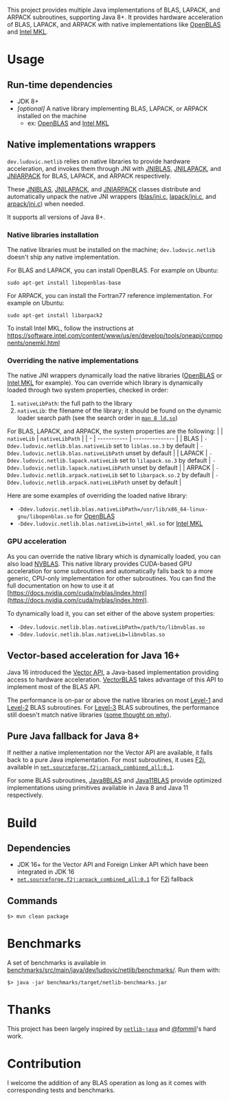 This project provides multiple Java implementations of BLAS, LAPACK, and ARPACK subroutines, supporting Java 8+. It provides hardware acceleration of BLAS, LAPACK, and ARPACK with native implementations like [OpenBLAS](https://github.com/xianyi/OpenBLAS) and [Intel MKL](https://software.intel.com/content/www/us/en/develop/tools/oneapi/components/onemkl.html).

# Usage

## Run-time dependencies

- JDK 8+
- _[optional]_ A native library implementing BLAS, LAPACK, or ARPACK installed on the machine
  - ex: [OpenBLAS](https://github.com/xianyi/OpenBLAS) and [Intel MKL](https://software.intel.com/content/www/us/en/develop/tools/oneapi/components/onemkl.html)

## Native implementations wrappers

`dev.ludovic.netlib` relies on native libraries to provide hardware acceleration, and invokes them through JNI with [JNIBLAS](https://github.com/luhenry/netlib/blob/master/blas/src/main/java/dev/ludovic/netlib/blas/JNIBLAS.java), [JNILAPACK](https://github.com/luhenry/netlib/blob/master/lapack/src/main/java/dev/ludovic/netlib/lapack/JNILAPACK.java), and [JNIARPACK](https://github.com/luhenry/netlib/blob/master/arpack/src/main/java/dev/ludovic/netlib/arpack/JNIARPACK.java) for BLAS, LAPACK, and ARPACK respectively.

These [JNIBLAS](https://github.com/luhenry/netlib/blob/master/blas/src/main/java/dev/ludovic/netlib/blas/JNIBLAS.java), [JNILAPACK](https://github.com/luhenry/netlib/blob/master/lapack/src/main/java/dev/ludovic/netlib/lapack/JNILAPACK.java), and [JNIARPACK](https://github.com/luhenry/netlib/blob/master/arpack/src/main/java/dev/ludovic/netlib/arpack/JNIARPACK.java) classes distribute and automatically unpack the native JNI wrappers ([blas/jni.c](https://github.com/luhenry/netlib/blob/master/blas/src/main/native/jni.c), [lapack/jni.c](https://github.com/luhenry/netlib/blob/master/lapack/src/main/native/jni.c), and [arpack/jni.c](https://github.com/luhenry/netlib/blob/master/arpack/src/main/native/jni.c)) when needed.

It supports all versions of Java 8+.

### Native libraries installation

The native libraries must be installed on the machine; `dev.ludovic.netlib` doesn't ship any native implementation.

For BLAS and LAPACK, you can install OpenBLAS. For example on Ubuntu:
```
sudo apt-get install libopenblas-base
```

For ARPACK, you can install the Fortran77 reference implementation. For example on Ubuntu:
```
sudo apt-get install libarpack2
```

To install Intel MKL, follow the instructions at https://software.intel.com/content/www/us/en/develop/tools/oneapi/components/onemkl.html

### Overriding the native implementations

The native JNI wrappers dynamically load the native libraries ([OpenBLAS](https://github.com/xianyi/OpenBLAS) or [Intel MKL](https://software.intel.com/content/www/us/en/develop/tools/oneapi/components/onemkl.html) for example). You can override which library is dynamically loaded through two system properties, checked in order:
1. `nativeLibPath`: the full path to the library
2. `nativeLib`: the filename of the library; it should be found on the dynamic loader search path (see the search order in [`man 8 ld.so`](https://linux.die.net/man/8/ld.so))

For BLAS, LAPACK, and ARPACK, the system properties are the following:
|   | `nativeLib` | `nativeLibPath` |
| - | ----------- | --------------- |
| BLAS | `-Ddev.ludovic.netlib.blas.nativeLib` set to `liblas.so.3` by default | `-Ddev.ludovic.netlib.blas.nativeLibPath` unset by default |
| LAPACK | `-Ddev.ludovic.netlib.lapack.nativeLib` set to `lilapack.so.3` by default | `-Ddev.ludovic.netlib.lapack.nativeLibPath` unset by default |
| ARPACK | `-Ddev.ludovic.netlib.arpack.nativeLib` set to `libarpack.so.2` by default | `-Ddev.ludovic.netlib.arpack.nativeLibPath` unset by default |

Here are some examples of overriding the loaded native library:
- `-Ddev.ludovic.netlib.blas.nativeLibPath=/usr/lib/x86_64-linux-gnu/libopenblas.so` for [OpenBLAS](https://github.com/xianyi/OpenBLAS)
- `-Ddev.ludovic.netlib.blas.nativeLib=intel_mkl.so` for [Intel MKL](https://software.intel.com/content/www/us/en/develop/tools/oneapi/components/onemkl.html)

### GPU acceleration

As you can override the native library which is dynamically loaded, you can also load [NVBLAS](https://docs.nvidia.com/cuda/nvblas/index.html). This native library provides CUDA-based GPU acceleration for some subroutines and automatically falls back to a more generic, CPU-only implementation for other subroutines. You can find the full documentation on how to use it at [https://docs.nvidia.com/cuda/nvblas/index.html](https://docs.nvidia.com/cuda/nvblas/index.html).

To dynamically load it, you can set either of the above system properties:
- `-Ddev.ludovic.netlib.blas.nativeLibPath=/path/to/libnvblas.so`
- `-Ddev.ludovic.netlib.blas.nativeLib=libnvblas.so`

## Vector-based acceleration for Java 16+

Java 16 introduced the [Vector API](https://openjdk.java.net/jeps/338), a Java-based implementation providing access to hardware acceleration. [VectorBLAS](https://github.com/luhenry/netlib/blob/master/blas/src/main/java/dev/ludovic/netlib/blas/VectorBLAS.java) takes advantage of this API to implement most of the BLAS API.

The performance is on-par or above the native libraries on most [Level-1](http://www.netlib.org/blas/#_level_1) and [Level-2](http://www.netlib.org/blas/#_level_2) BLAS subroutines. For [Level-3](http://www.netlib.org/blas/#_level_3) BLAS subroutines, the performance still doesn't match native libraries ([some thought on why](https://mail.openjdk.java.net/pipermail/panama-dev/2021-January/011930.html)).

## Pure Java fallback for Java 8+

If neither a native implementation nor the Vector API are available, it falls back to a pure Java implementation. For most subroutines, it uses [F2j](https://icl.utk.edu/f2j/overview/index.html), available in [`net.sourceforge.f2j:arpack_combined_all:0.1`](https://mvnrepository.com/artifact/net.sourceforge.f2j/arpack_combined_all/0.1).

For some BLAS subroutines, [Java8BLAS](https://github.com/luhenry/netlib/blob/master/blas/src/main/java/dev/ludovic/netlib/blas/Java8BLAS.java) and [Java11BLAS](https://github.com/luhenry/netlib/blob/master/blas/src/main/java/dev/ludovic/netlib/blas/Java11BLAS.java) provide optimized implementations using primitives available in Java 8 and Java 11 respectively.

# Build

## Dependencies

- JDK 16+ for the Vector API and Foreign Linker API which have been integrated in JDK 16
- [`net.sourceforge.f2j:arpack_combined_all:0.1`](https://mvnrepository.com/artifact/net.sourceforge.f2j/arpack_combined_all/0.1) for [F2j](https://icl.utk.edu/f2j/overview/index.html) fallback

## Commands

```
$> mvn clean package
```

# Benchmarks

A set of benchmarks is available in [benchmarks/src/main/java/dev/ludovic/netlib/benchmarks/](https://github.com/luhenry/netlib/tree/master/benchmarks/src/main/java/dev/ludovic/netlib/benchmarks/). Run them with:

```
$> java -jar benchmarks/target/netlib-benchmarks.jar
```

# Thanks

This project has been largely inspired by [`netlib-java`](https://github.com/fommil/netlib-java) and [@fommil](https://github.com/fommil)'s hard work.

# Contribution

I welcome the addition of any BLAS operation as long as it comes with corresponding tests and benchmarks.
